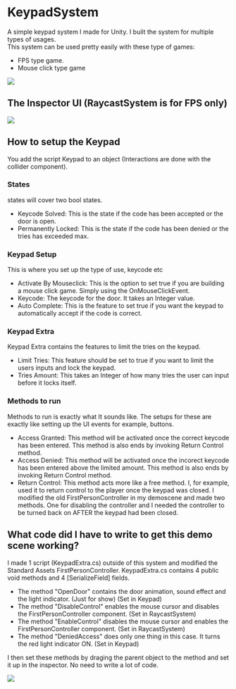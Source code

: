 # KeypadSystem
A simple keypad system I made for Unity. I built the system for multiple types of usages.   
This system can be used pretty easily with these type of games:
- FPS type game.
- Mouse click type game   

![](http://bytevaultstudio.se/ShareX/ezgif.com-optimize.gif)

## The Inspector UI (RaycastSystem is for FPS only)

![](http://bytevaultstudio.se/ShareX/Unity_C6ntis32on.png)

## How to setup the Keypad
You add the script Keypad to an object (Interactions are done with the collider component).
### States
states will cover two bool states.
- Keycode Solved: This is the state if the code has been accepted or the door is open.
- Permanently Locked: This is the state if the code has been denied or the tries has exceeded max.
### Keypad Setup
This is where you set up the type of use, keycode etc
- Activate By Mouseclick: This is the option to set true if you are building a mouse click game. Simply using the OnMouseClickEvent.
- Keycode: The keycode for the door. It takes an Integer value.
- Auto Complete: This is the feature to set true if you want the keypad to automatically accept if the code is correct.
### Keypad Extra
Keypad Extra contains the features to limit the tries on the keypad.
- Limit Tries: This feature should be set to true if you want to limit the users inputs and lock the keypad.
- Tries Amount: This takes an Integer of how many tries the user can input before it locks itself.
### Methods to run
Methods to run is exactly what It sounds like. The setups for these are exactly like setting up the UI events for example, buttons.
- Access Granted: This method will be activated once the correct keycode has been entered. This method is also ends by invoking Return Control method.
- Access Denied: This method will be activated once the incorect keycode has been entered above the limited amount. This method is also ends by invoking Return Control method.
- Return Control: This method acts more like a free method. I, for example, used it to return control to the player once the keypad was closed. I modified the old FirstPersonController in my demoscene and made two methods. One for disabling the controller and I needed the controller to be turned back on AFTER the keypad had been closed. 

## What code did I have to write to get this demo scene working?
I made 1 script (KeypadExtra.cs) outside of this system and modified the Standard Assets FirstPersonController. KeypadExtra.cs contains 4 public void methods and 4 [SerializeField] fields.
- The method "OpenDoor" contains the door animation, sound effect and the light indicator. (Just for show) (Set in Keypad)
- The method "DisableControl" enables the mouse cursor and disables the FirstPersonController component. (Set in RaycastSystem)
- The method "EnableControl" disables the mouse cursor and enables the FirstPersonController component. (Set in RaycastSystem)
- The method "DeniedAccess" does only one thing in this case. It turns the red light indicator ON. (Set in Keypad)

I then set these methods by draging the parent object to the method and set it up in the inspector. No need to write a lot of code.

![](http://bytevaultstudio.se/ShareX/Unity_Hf4axFABS3.png)
